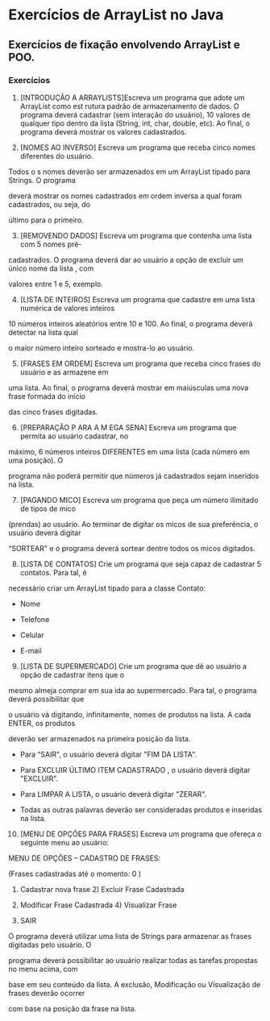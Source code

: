 # Exercícios de ArrayList no Java

## Exercícios de fixação envolvendo ArrayList e POO.

### Exercícios

1) [INTRODUÇÃO  A  ARRAYLISTS]Escreva  um  programa  que  adote  um  ArrayList  como  est rutura padrão  de  armazenamento  de  dados.  O  programa  deverá  cadastrar  (sem  interação  do  usuário), 10  valores  de  qualquer  tipo  dentro  da  lista  (String,  int,  char,  double,  etc).  Ao  final,  o  programa deverá mostrar os valores cadastrados. 

2) [NOMES  AO  INVERSO]  Escreva  um  programa  que  receba  cinco  nomes  diferentes  do  usuário. 

  Todos  o s  nomes  deverão  ser  armazenados  em  um  ArrayList   tipado  para  Strings.  O  programa 

  deverá  mostrar  os  nomes  cadastrados  em  ordem  inversa  a  qual  foram  cadastrados,  ou  seja,  do 

  último para o primeiro.

3) [REMOVENDO  DADOS]  Escreva  um  programa  que  contenha  uma  lista  com  5  nomes  pré-

  cadastrados.  O  programa  deverá  dar  ao  usuário  a  opção  de  excluir  um  único  nome  da  lista ,  com 

  valores entre 1 e 5, exemplo. 

4) [LISTA DE INTEIROS] Escreva um programa que cadastre em uma lista numérica de valores inteiros 

  10  números  inteiros  aleatórios  entre  10  e  100.  Ao  final,  o   programa  deverá  detectar  na  lista  qual 

  o maior número inteiro sorteado e mostra-lo ao usuário. 

5) [FRASES  EM  ORDEM]  Escreva  um  programa que  receba  cinco  frases  do  usuário  e  as  armazene em 

  uma  lista.  Ao  final,  o  programa  deverá  mostrar   em  maiúsculas  uma  nova  frase  formada  do  início 

  das cinco frases digitadas.

6) [PREPARAÇÃO  P ARA  A  M EGA  SENA]  Escreva  um  programa  que  permita  ao  usuário  cadastrar,  no 

  máximo,  6  números  inteiros  DIFERENTES  em  uma  lista  (cada  número  em  uma  posição).  O 

  programa não poderá permitir que números já cadastrados sejam inseridos na lista.

7) [PAGANDO  MICO]  Escreva  um  programa  que  peça  um  número  ilimitado  de  tipos  de  mico 

  (prendas) ao  usuário.  Ao  terminar de  digitar  os  micos  de sua  preferência,  o  usuário  deverá digitar 

  “SORTEAR"  e  o  programa  deverá  sortear  dentre  todos  os  micos  digitados.

8) [LISTA  DE  CONTATOS]  Crie  um   programa  que  seja  capaz  de  cadastrar  5  contatos.  Para  tal,  é 

  necessário criar um ArrayList tipado para a classe Contato: 

  * Nome 

  * Telefone 

  * Celular 

  * E-mail 

9) [LISTA DE SUPERMERCADO] Crie um programa que dê ao usuário a opção de cadastrar itens que o 

  mesmo almeja comprar em sua ida ao supermercado. Para tal, o programa deverá possibilitar que 

  o  usuário  vá  digitando,  infinitamente,  nomes  de  produtos  na  lista.  A  cada  ENTER,  os  produtos 

  deverão ser armazenados na primeira posição da lista.   

  * Para “SAIR", o usuário deverá digitar "FIM DA LISTA". 

  * Para  EXCLUIR  ÚLTIMO  ITEM  CADASTRADO ,  o  usuário  deverá  digitar "EXCLUIR".
  * Para LIMPAR A LISTA, o usuário deverá digitar "ZERAR".

  * Todas as outras palavras deverão ser consideradas produtos e inseridas na lista.

10) [MENU DE OPÇÕES PARA FRASES] Escreva um programa que ofereça o seguinte menu ao usuário: 

  MENU DE OPÇÕES – CADASTRO DE FRASES: 

  (Frases cadastradas até o momento: 0 )  

  1) Cadastrar nova frase 				2) Excluir Frase Cadastrada 

  3) Modificar Frase Cadastrada 	 4) Visualizar Frase 

  5) SAIR 

  O programa deverá utilizar uma lista  de Strings para armazenar as  frases digitadas pelo usuário. O 

  programa  deverá  possibilitar  ao  usuário  realizar  todas  as  tarefas  propostas  no  menu  acima,  com 

  base em seu  conteúdo da lista. A exclusão, Modificação ou  Visualização de frases deverão ocorrer 

  com base na posição da frase na lista.  

   
